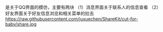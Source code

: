 是关于QQ界面的模仿，主要有两块
（1）消息界面关于联系人的信息查看
（2）好友界面关于好友信息浏览和相关菜单的拉去
https://raw.githubusercontent.com/juxuechen/ShareKit/cut-for-baby/share.jpg
